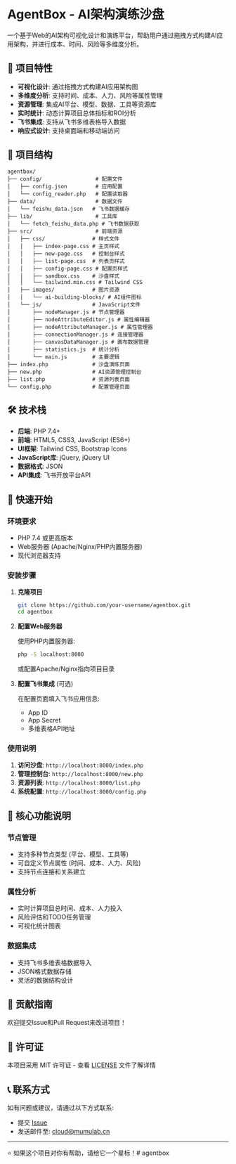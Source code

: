 # AgentBox - AI架构演练沙盘

一个基于Web的AI架构可视化设计和演练平台，帮助用户通过拖拽方式构建AI应用架构，并进行成本、时间、风险等多维度分析。

## 🚀 项目特性

- **可视化设计**: 通过拖拽方式构建AI应用架构图
- **多维度分析**: 支持时间、成本、人力、风险等属性管理
- **资源管理**: 集成AI平台、模型、数据、工具等资源库
- **实时统计**: 动态计算项目总体指标和ROI分析
- **飞书集成**: 支持从飞书多维表格导入数据 
- **响应式设计**: 支持桌面端和移动端访问

## 📁 项目结构

```
agentbox/
├── config/                 # 配置文件
│   ├── config.json         # 应用配置
│   └── config_reader.php   # 配置读取器
├── data/                   # 数据文件
│   └── feishu_data.json   # 飞书数据缓存
├── lib/                    # 工具库
│   └── fetch_feishu_data.php # 飞书数据获取
├── src/                    # 前端资源
│   ├── css/               # 样式文件
│   │   ├── index-page.css # 主页样式
│   │   ├── new-page.css   # 控制台样式
│   │   ├── list-page.css  # 列表页样式
│   │   ├── config-page.css # 配置页样式
│   │   ├── sandbox.css    # 沙盘样式
│   │   └── tailwind.min.css # Tailwind CSS
│   ├── images/            # 图片资源
│   │   └── ai-building-blocks/ # AI组件图标
│   └── js/                # JavaScript文件
│       ├── nodeManager.js # 节点管理器
│       ├── nodeAttributeEditor.js # 属性编辑器
│       ├── nodeAttributeManager.js # 属性管理器
│       ├── connectionManager.js # 连接管理器
│       ├── canvasDataManager.js # 画布数据管理
│       ├── statistics.js  # 统计分析
│       └── main.js        # 主要逻辑
├── index.php              # 沙盘演练页面
├── new.php                # AI资源管理控制台
├── list.php               # 资源列表页面
└── config.php             # 配置管理页面
```

## 🛠️ 技术栈

- **后端**: PHP 7.4+
- **前端**: HTML5, CSS3, JavaScript (ES6+)
- **UI框架**: Tailwind CSS, Bootstrap Icons
- **JavaScript库**: jQuery, jQuery UI
- **数据格式**: JSON
- **API集成**: 飞书开放平台API


## 🚀 快速开始

### 环境要求

- PHP 7.4 或更高版本
- Web服务器 (Apache/Nginx/PHP内置服务器)
- 现代浏览器支持

### 安装步骤

1. **克隆项目**
   ```bash
   git clone https://github.com/your-username/agentbox.git
   cd agentbox
   ```

2. **配置Web服务器**
   
   使用PHP内置服务器:
   ```bash
   php -S localhost:8000
   ```
   
   或配置Apache/Nginx指向项目目录


3. **配置飞书集成** (可选)
   
   在配置页面填入飞书应用信息:
   - App ID
   - App Secret  
   - 多维表格API地址

### 使用说明

1. **访问沙盘**: `http://localhost:8000/index.php`
2. **管理控制台**: `http://localhost:8000/new.php`
3. **资源列表**: `http://localhost:8000/list.php`
4. **系统配置**: `http://localhost:8000/config.php`

## 🎯 核心功能说明

### 节点管理
- 支持多种节点类型 (平台、模型、工具等)
- 可自定义节点属性 (时间、成本、人力、风险)
- 支持节点连接和关系建立

### 属性分析
- 实时计算项目总时间、成本、人力投入
- 风险评估和TODO任务管理
- 可视化统计图表

### 数据集成
- 支持飞书多维表格数据导入
- JSON格式数据存储
- 灵活的数据结构设计

## 🤝 贡献指南

欢迎提交Issue和Pull Request来改进项目！


## 📄 许可证

本项目采用 MIT 许可证 - 查看 [LICENSE](LICENSE) 文件了解详情


## 📞 联系方式

如有问题或建议，请通过以下方式联系:

- 提交 [Issue](https://github.com/mumulab-cn/agentbox/issues)
- 发送邮件至: cloud@mumulab.cn

---

⭐ 如果这个项目对你有帮助，请给它一个星标！#   a g e n t b o x 
 
 
